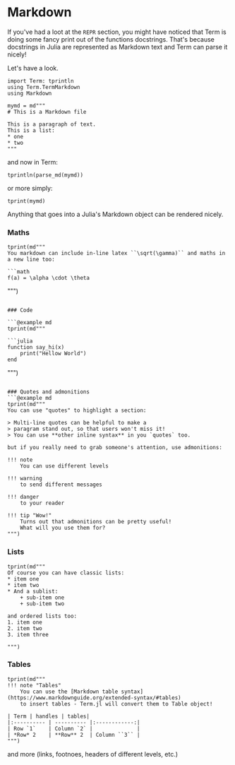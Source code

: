 # Markdown
If you've had a loot at the `REPR` section, you might have noticed that Term is doing some fancy print out of the functions docstrings. That's because docstrings in Julia are represented as Markdown text and Term can parse it nicely!

Let's have a look.

```@example md
import Term: tprintln
using Term.TermMarkdown
using Markdown

mymd = md"""
# This is a Markdown file

This is a paragraph of text.
This is a list:
* one
* two
"""
```
and now in Term:
```@example md
tprintln(parse_md(mymd))
```

or more simply:
```@example md
tprint(mymd)
```

Anything that goes into a Julia's Markdown object can be rendered nicely.

### Maths
```@example md
tprint(md"""
You markdown can include in-line latex ``\sqrt(\gamma)`` and maths in a new line too:

```math
f(a) = \alpha \cdot \theta
```
""")

```

### Code

```@example md
tprint(md"""

```julia
function say_hi(x)
    print("Hellow World")
end
```
""")
```

### Quotes and admonitions
```@example md
tprint(md"""
You can use "quotes" to highlight a section:

> Multi-line quotes can be helpful to make a 
> paragram stand out, so that users won't miss it!
> You can use **other inline syntax** in you `quotes` too.
 
but if you really need to grab someone's attention, use admonitions:

!!! note
    You can use different levels

!!! warning
    to send different messages

!!! danger
    to your reader

!!! tip "Wow!"
    Turns out that admonitions can be pretty useful!
    What will you use them for?
""")
```

### Lists
```@example md
tprint(md"""
Of course you can have classic lists:
* item one
* item two
* And a sublist:
    + sub-item one
    + sub-item two

and ordered lists too:
1. item one
2. item two
3. item three

""")
```

### Tables
```@example md
tprint(md"""
!!! note "Tables"
    You can use the [Markdown table syntax](https://www.markdownguide.org/extended-syntax/#tables)
    to insert tables - Term.jl will convert them to Table object!

| Term | handles | tables|
|:---------- | ---------- |:------------:|
| Row `1`    | Column `2` |              |
| *Row* 2    | **Row** 2  | Column ``3`` |
""")
```


and more (links, footnoes, headers of different levels, etc.)